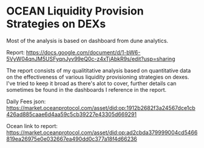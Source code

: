 # OCEAN Liquidity Provision Strategies on DEXs

Most of the analysis is based on dashboard from dune analytics.

Report: https://docs.google.com/document/d/1-bW6-5VyW04qnJM5USFyqnJyv99eQ0c-z4xTjAbkR9s/edit?usp=sharing

The report consists of my qualititative analysis based on quantitative data on the effectiveness of various liquidity provisioning strategies on dexes. I've tried to keep it broad as there's alot to cover, further details can sometimes be found in the dashboards I reference in the report.

Daily Fees json: https://market.oceanprotocol.com/asset/did:op:1912b2682f3a24567dce1cb426ad885caae6d4aa59c5cb39227e43305d669291

Ocean link to report: https://market.oceanprotocol.com/asset/did:op:ad2cbda379999004cd5466819ea26975e0e032667ea490dd0c377a18f4d66236
